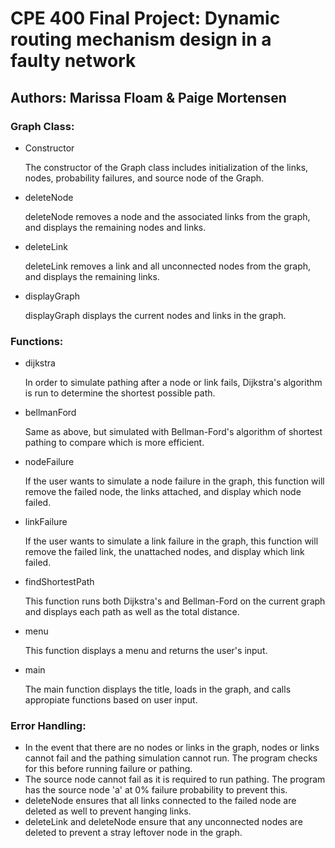 <h1>CPE 400 Final Project: Dynamic routing mechanism design in a faulty network</h1>

<h2>Authors: Marissa Floam & Paige Mortensen</h2>

<h3>Graph Class:</h3>
<ul>
 <li>Constructor</li>
 <p>The constructor of the Graph class includes initialization of the links, nodes, probability failures, and source node of the Graph.</p>
  
  <li> deleteNode </li>
 <p> deleteNode removes a node and the associated links from the graph, and displays the remaining nodes and links.</p>
  
  <li> deleteLink </li>
  <p> deleteLink removes a link and all unconnected nodes from the graph, and displays the remaining links. </p>
  
  <li> displayGraph </li>
  <p> displayGraph displays the current nodes and links in the graph. </p>
  
 </ul>

<h3>Functions:</h3>

<ul>
  <li> dijkstra </li>
  <p> In order to simulate pathing after a node or link fails, Dijkstra's algorithm is run to determine the shortest possible path.</p>
  
  <li> bellmanFord </li>
  <p> Same as above, but simulated with Bellman-Ford's algorithm of shortest pathing to compare which is more efficient.</p>
  
  <li> nodeFailure </li>
  <p> If the user wants to simulate a node failure in the graph, this function will remove the failed node, the links attached, and display which node failed.</p>
  
  <li> linkFailure </li>
    <p> If the user wants to simulate a link failure in the graph, this function will remove the failed link, the unattached nodes, and display which link failed.</p>
    
 <li> findShortestPath </li>
 <p> This function runs both Dijkstra's and Bellman-Ford on the current graph and displays each path as well as the total distance.</p>
  
  <li> menu </li>
  <p> This function displays a menu and returns the user's input.</p>
  
  <li> main </li>
  <p> The main function displays the title, loads in the graph, and calls appropiate functions based on user input. </p>
 </ul>

<h3>Error Handling:</h3>
<ul>
<li>In the event that there are no nodes or links in the graph, nodes or links cannot fail and the pathing simulation cannot run. The program checks for this before running failure or pathing.</li>
<li>The source node cannot fail as it is required to run pathing. The program has the source node 'a' at 0% failure probability to prevent this.</li>
<li>deleteNode ensures that all links connected to the failed node are deleted as well to prevent hanging links.</li>
<li>deleteLink and deleteNode ensure that any unconnected nodes are deleted to prevent a stray leftover node in the graph.</li>
</ul>
